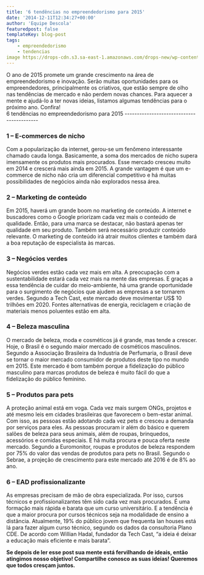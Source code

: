 ```yaml
---
title: '6 tendências no empreendedorismo para 2015'
date: '2014-12-11T12:34:27+00:00'
author: 'Equipe Descola'
featuredpost: false
templateKey: blog-post
tags:
    - empreendedorismo
    - tendencias
image https://drops-cdn.s3.sa-east-1.amazonaws.com/drops-new/wp-content/uploads/2014/12/11123427/2015-150x150.png
---
```

<div class="form-group">O ano de 2015 promete um grande crescimento na área de empreendedorismo e inovação. Serão muitas oportunidades para os empreendedores, principalmente os criativos, que estão sempre de olho nas tendências de mercado e não perdem novas chances. Para aquecer a mente e ajudá-lo a ter novas ideias, listamos algumas tendências para o próximo ano. Confira!</div><div class="offer-content ng-binding ng-scope">6 tendências no empreendedorismo para 2015
------------------------------------------

### 1 – E-commerces de nicho

Com a popularização da internet, gerou-se um fenômeno interessante chamado cauda longa. Basicamente, a soma dos mercados de nicho supera imensamente os produtos mais procurados. Esse mercado cresceu muito em 2014 e crescerá mais ainda em 2015. A grande vantagem é que um e-commerce de nicho não cria um diferencial competitivo e há muitas possibilidades de negócios ainda não explorados nessa área.

### 2 – Marketing de conteúdo

Em 2015, haverá um grande boom no marketing de conteúdo. A internet e buscadores como o Google priorizam cada vez mais o conteúdo de qualidade. Então, para uma marca se destacar, não bastará apenas ter qualidade em seu produto. Também será necessário produzir conteúdo relevante. O marketing de conteúdo irá atrair muitos clientes e também dará a boa reputação de especialista às marcas.

### 3 – Negócios verdes

Negócios verdes estão cada vez mais em alta. A preocupação com a sustentabilidade estará cada vez mais na mente das empresas. E graças a essa tendência de cuidar do meio-ambiente, há uma grande oportunidade para o surgimento de negócios que ajudem as empresas a se tornarem verdes. Segundo a Tech Cast, este mercado deve movimentar US$ 10 trilhões em 2020. Fontes alternativas de energia, reciclagem e criação de materiais menos poluentes estão em alta.

### 4 – Beleza masculina

O mercado de beleza, moda e cosméticos já é grande, mas tende a crescer. Hoje, o Brasil é o segundo maior mercado de cosméticos masculinos. Segundo a Associação Brasileira da Industria de Perfumaria, o Brasil deve se tornar o maior mercado consumidor de produtos deste tipo no mundo em 2015. Este mercado é bom também porque a fidelização do público masculino para marcas produtos de beleza é muito fácil do que a fidelização do público feminino.

### 5 – Produtos para pets

A proteção animal está em voga. Cada vez mais surgem ONGs, projetos e até mesmo leis em cidades brasileiras que favorecem o bem-estar animal. Com isso, as pessoas estão adotando cada vez pets e cresceu a demanda por serviços para eles. As pessoas procuram ir além do básico e querem salões de beleza para seus animais, além de roupas, brinquedos, acessórios e comidas especiais. E há muita procura e pouca oferta neste mercado. Segundo a Euromonitor, roupas e produtos de beleza respondem por 75% do valor das vendas de produtos para pets no Brasil. Segundo o Sebrae, a projeção de crescimento para este mercado até 2016 é de 8% ao ano.

### 6 – EAD profissionalizante

As empresas precisam de mão de obra especializada. Por isso, cursos técnicos e profissionalizantes têm sido cada vez mais procurados. É uma formação mais rápida e barata que um curso universitário. E a tendência é que a maior procura por cursos técnicos seja na modalidade de ensino a distância. Atualmente, 19% do público jovem que frequenta lan houses está lá para fazer algum curso técnico, segundo os dados da consultoria Plano CDE. De acordo com Willian Hadal, fundador da Tech Cast, “a ideia é deixar a educação mais eficiente e mais barata”.

**Se depois de ler esse post sua mente está fervilhando de ideais, então atingimos nosso objetivo! Compartilhe conosco as suas ideias! Queremos que todos cresçam juntos.**

</div>